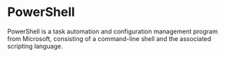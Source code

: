 # PowerShell
PowerShell is a task automation and configuration management program from Microsoft, consisting of a command-line shell and the associated scripting language.
